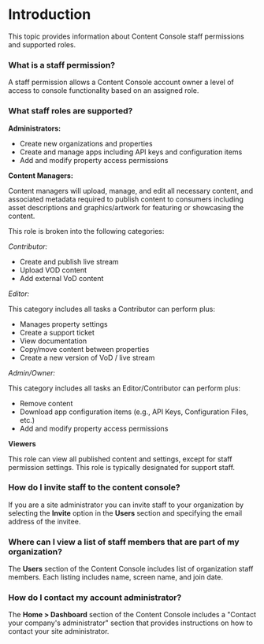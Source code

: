 
#	Introduction

This topic provides information about Content Console staff permissions and supported roles.

### What is a staff permission?

A staff permission allows a Content Console account owner a level of access to console functionality based on an assigned role.

### What staff roles are supported?

**Administrators:**

* Create new organizations and properties
* Create and manage apps including API keys and configuration items
* Add and modify property access permissions

**Content Managers:**

Content managers will upload, manage, and edit all necessary content, and associated metadata required to publish content to consumers including asset descriptions and graphics/artwork for featuring or showcasing the content.

This role is broken into the following categories:

*Contributor:*

* Create and publish live stream
* Upload VOD content
* Add external VoD content

*Editor:*

This category includes all tasks a Contributor can perform plus:

* Manages property settings
* Create a support ticket
* View documentation
* Copy/move content between properties
* Create a new version of VoD / live stream

*Admin/Owner:*

This category includes all tasks an Editor/Contributor can perform plus:

* Remove content
* Download app configuration items (e.g., API Keys, Configuration Files, etc.)
* Add and modify property access permissions

**Viewers**

This role can view all published content and settings, except for staff permission settings. This role is typically designated for support staff.

### How do I invite staff to the content console?

If you are a site administrator you can invite staff to your organization by selecting the **Invite** option in the **Users** section and specifying the email address of the invitee.  

### Where can I view a list of staff members that are part of my organization?

The **Users** section of the Content Console includes list of organization staff members. Each listing includes name, screen name, and join date.  

### How do I contact my account administrator?

The **Home > Dashboard** section of the Content Console includes a "Contact your company's administrator" section that provides instructions on how to contact your site administrator.  
